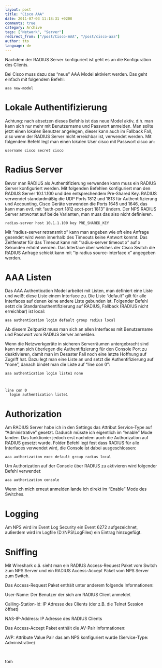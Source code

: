 ```yaml
---
layout: post
title: "Cisco AAA"
date: 2011-07-03 11:18:31 +0200
comments: true
category: Archive
tags: ["Network", "Server"]
redirect_from: ["/post/Cisco-AAA", "/post/cisco-aaa"]
author: tto
language: de
---
```

<!-- more -->
<p>Nachdem der RADIUS Server konfiguriert ist geht es an die Konfiguration des Clients.</p>  <p>Bei Cisco muss dazu das “neue” AAA Model aktiviert werden. Das geht einfach mit folgendem Befehl:</p>  <p><code>aaa new-model      <br /></code></p>  <h1></h1>  <h1>Lokale Authentifizierung</h1>  <p>Achtung: nach absetzen dieses Befehls ist das neue Model aktiv, d.h. man kann sich nur mehr mit Benutzername und Passwort anmelden. Man sollte jetzt einen lokalen Benutzer angelegen, dieser kann auch im Fallback Fall, also wenn der RADIUS Server nicht erreichbar ist, verwendet werden. Mit folgendem Befehl legt man einen lokalen User cisco mit Passwort cisco an:</p>  <p><code>username cisco secret cisco </code></p>  <h1>Radius Server</h1>  <p>Bevor man RADIUS als Authentifizierung verwenden kann muss ein RADIUS Server konfiguriert werden. Mit folgenden Befehlen konfiguriert man den RADIUS Server 10.1.1.100 und den entsprechendem Pre-Shared Key. RADIUS verwendet standardmäßig die UDP Ports 1812 und 1813 für Authentifizierung und Accounting, Cisco Geräte verwenden die Ports 1645 und 1646, das kann man evtl. mit “auth-port 1812 acct-port 1813” ändern. Der NPS RADIUS Server antwortet auf beide Varianten, man muss das also nicht definieren.</p>  <p><code>radius-server host 10.1.1.100 key PRE_SHARED_KEY</code></p>  <p>Mit “radius-server retransmit x” kann man angeben wie oft eine Anfrage gesendet wird wenn innerhalb des Timeouts keine Antwort kommt. Das Zeitfenster für das Timeout kann mit “radius-server timeout x” auf x Sekunden erhöht werden. Das Interface über welches der Cisco Switch die RADIUS Anfrage schickt kann mit “ip radius source-interface x” angegeben werden.</p>  <h1>AAA Listen</h1>  <p>Das AAA Authentication Model arbeitet mit Listen, man definiert eine Liste und weißt diese Liste einem Interface zu. Die Liste “default” gilt für alle Interfaces auf denen keine andere Liste gebunden ist. Folgender Befehl setzt die Standardauthentifizierung auf RADIUS, Fallback (RADIUS nicht erreichbar) ist local:</p>  <p><code>aaa authentication login default group radius local      <br /></code></p>  <p>Ab diesem Zeitpunkt muss man sich an allen Interfaces mit Benutzername und Passwort vom RADIUS Server anmelden.</p>  <p>Wenn die Netzwerkgeräte in sicheren Serverräumen untergebracht sind kann man sich überlegen die Authentifizierung für den Console Port zu deaktivieren, damit man im Desaster Fall noch eine letzte Hoffnung auf Zugriff hat. Dazu legt man eine Liste an und setzt die Authentifizierung auf “none”, danach bindet man die Liste auf “line con 0”:</p>  <p><code>aaa authentication login liste1 none</p>    <p>line con 0      <br />&#160; login authentication liste1</code></p>  <h1>Authorization</h1>  <p>Am RADIUS Server habe ich in den Settings das Attribut Service-Type auf “Administrative” gesetzt. Dadurch müsste ich eigentlich im “enable” Mode landen. Das funktionier jedoch erst nachdem auch die Authorization auf RADIUS gesetzt wurde. Folder Befehl legt fest dass RADIUS für alle Interfaces verwendet wird, die Console ist dabei ausgeschlossen:</p>  <p><code>aaa authorization exec default group radius local</code></p>  <p>Um Authorization auf der Console über RADIUS zu aktivieren wird folgender Befehl verwendet:</p>  <p><code>aaa authorization console</code></p>  <p>Wenn ich mich erneut anmelden lande ich direkt im “Enable” Mode des Switches.</p>  <h1>Logging</h1>  <p>Am NPS wird im Event Log Security ein Event 6272 aufgezeichnet, außerdem wird im Logfile (D:\NPS\LogFiles) ein Eintrag hinzugefügt.</p>  <h1>Sniffing</h1>  <p>Mit Wireshark o.ä. sieht man ein RADIUS Access-Request Paket vom Switch zum NPS Server und ein RADIUS Access-Accept Paket vom NPS Server zum Switch.</p>  <p>Das Access-Request Paket enthält unter anderem folgende Informationen:</p>  <p>User-Name: Der Benutzer der sich am RADIUS Client anmeldet</p>  <p>Calling-Station-Id: IP Adresse des Clients (der z.B. die Telnet Session öffnet)</p>  <p>NAS-IP-Address: IP Adresse des RADIUS Clients</p>  <p>Das Access-Accept Paket enthält die AV-Pair Informationen:</p>  <p>AVP: Attribute Value Pair das am NPS konfiguriert wurde (Service-Type: Administrative)</p>    <p>&#160;</p>  <p>tom</p>

